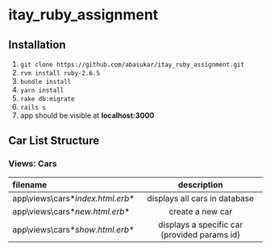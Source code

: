# itay_ruby_assignment

## Installation
1. `git clone https://github.com/abasukar/itay_ruby_assignment.git`
2. `rvm install ruby-2.6.5`
3. `bundle install`
4. `yarn install`
6. `rake db:migrate`
7. `rails s`
6. app should be visible at <strong>localhost:3000</strong>

## Car List Structure

### Views: Cars
| filename | description |
| :---         |     :---:      |
| app\views\cars\**index.html.erb** | displays all cars in database |
| app\views\cars\**new.html.erb** | create a new car |
| app\views\cars\**show.html.erb** | displays a specific car (provided params id) |
